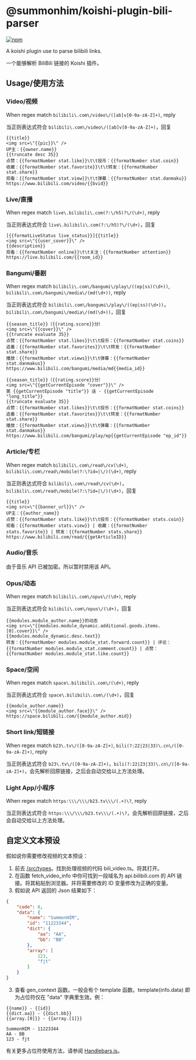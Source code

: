 # @summonhim/koishi-plugin-bili-parser

[![npm](https://img.shields.io/npm/v/@summonhim/koishi-plugin-bili-parser?style=flat-square)](https://www.npmjs.com/package/@summonhim/koishi-plugin-bili-parser)

A koishi plugin use to parse bilibili links.

一个能够解析 BiliBili 链接的 Koishi 插件。

## Usage/使用方法
### Video/视频
When regex match `bilibili\.com\/video\/([ab]v[0-9a-zA-Z]+)`, reply

当正则表达式符合 `bilibili\.com\/video\/([ab]v[0-9a-zA-Z]+)`，回复

```
{{title}}
<img src=\"{{pic}}\" />
UP主：{{owner.name}}
{{truncate desc 35}}
点赞：{{formatNumber stat.like}}\t\t投币：{{formatNumber stat.coin}}
收藏：{{formatNumber stat.favorite}}\t\t转发：{{formatNumber stat.share}}
观看：{{formatNumber stat.view}}\t\t弹幕：{{formatNumber stat.danmaku}}
https://www.bilibili.com/video/{{bvid}}
```

### Live/直播
When regex match `live\.bilibili\.com(?:\/h5)?\/(\d+)`, reply

当正则表达式符合 `live\.bilibili\.com(?:\/h5)?\/(\d+)`，回复

```
[{{formatLiveStatus live_status}}]{{title}}
<img src=\"{{user_cover}}\" />
{{description}}
观看：{{formatNumber online}}\t\t关注：{{formatNumber attention}}
https://live.bilibili.com/{{room_id}}
```

### Bangumi/番剧
When regex match `bilibili\.com\/bangumi\/play\/((ep|ss)(\d+))`, `bilibili\.com\/bangumi\/media\/(md(\d+))`, reply

当正则表达式符合 `bilibili\.com\/bangumi\/play\/((ep|ss)(\d+))`，`bilibili\.com\/bangumi\/media\/(md(\d+))`，回复

```
{{season_title}}（{{rating.score}}分）
<img src=\"{{cover}}\" />
{{truncate evaluate 35}}
点赞：{{formatNumber stat.likes}}\t\t投币：{{formatNumber stat.coins}}
追番：{{formatNumber stat.favorites}}\t\t转发：{{formatNumber stat.share}}
播放：{{formatNumber stat.views}}\t\t弹幕：{{formatNumber stat.danmakus}}
https://www.bilibili.com/bangumi/media/md{{media_id}}
```

```
{{season_title}}（{{rating.score}}分）
<img src=\"{{getCurrentEpisode "cover"}}\" />
第 {{getCurrentEpisode "title"}} 话 - {{getCurrentEpisode "long_title"}}
{{truncate evaluate 35}}
点赞：{{formatNumber stat.likes}}\t\t投币：{{formatNumber stat.coins}}
追番：{{formatNumber stat.favorites}}\t\t转发：{{formatNumber stat.share}}
播放：{{formatNumber stat.views}}\t\t弹幕：{{formatNumber stat.danmakus}}
https://www.bilibili.com/bangumi/play/ep{{getCurrentEpisode "ep_id"}}
```

### Article/专栏
When regex match `bilibili\.com\/read\/cv(\d+)`, `bilibili\.com\/read\/mobile(?:\?id=|\/)(\d+)`, reply

当正则表达式符合 `bilibili\.com\/read\/cv(\d+)`，`bilibili\.com\/read\/mobile(?:\?id=|\/)(\d+)`，回复

```
{{title}}
<img src=\"{{banner_url}}\" />
UP主：{{author_name}}
点赞：{{formatNumber stats.like}}\t\t投币：{{formatNumber stats.coin}}
观看：{{formatNumber stats.view}} | 收藏：{{formatNumber stats.favorite}} | 转发：{{formatNumber stats.share}}
https://www.bilibili.com/read/{{getArticleID}}
```

### Audio/音乐

由于音乐 API 已被加密。所以暂时禁用该 API。

### Opus/动态
When regex match `bilibili\.com\/opus\/(\d+)`, reply

当正则表达式符合 `bilibili\.com\/opus\/(\d+)`，回复

```
{{modules.module_author.name}}的动态
<img src=\"{{modules.module_dynamic.additional.goods.items.[0].cover}}\" />
{{modules.module_dynamic.desc.text}}
转发：{{formatNumber modules.module_stat.forward.count}} | 评论：{{formatNumber modules.module_stat.comment.count}} | 点赞：{{formatNumber modules.module_stat.like.count}}
```

### Space/空间
When regex match `space\.bilibili\.com\/(\d+)`, reply

当正则表达式符合 `space\.bilibili\.com\/(\d+)`，回复

```
{{module_author.name}}
<img src=\"{{module_author.face}}\" />
https://space.bilibili.com/{{module_author.mid}}
```

### Short link/短链接
When regex match `b23\.tv\/([0-9a-zA-Z]+)`, `bili(?:22|23|33)\.cn\/([0-9a-zA-Z]+)`, reply

当正则表达式符合 `b23\.tv\/([0-9a-zA-Z]+)`，`bili(?:22|23|33)\.cn\/([0-9a-zA-Z]+)`，会先解析回原链接，之后会自动交给以上方法处理。

### Light App/小程序
When regex match `https:\\\/\\\/b23.tv\\\/(.+)\?`, reply

当正则表达式符合 `https:\\\/\\\/b23.tv\\\/(.+)\?`，会先解析回原链接，之后会自动交给以上方法处理。

## 自定义文本预设

假如说你需要修改视频的文本预设：

1. 前去 [/src/types](/src/types)。找到处理视频的代码 bili_video.ts。将其打开。
2. 在函数 fetch_video_info 中你可找到一段域名为 api.bilibili.com 的 API 链接。将其粘贴到浏览器。并将需要修改的 ID 变量修改为正确的变量。
3. 假如说 API 返回的 Json 结果如下：
```Json
{
    "code": 0,
    "data": {
        "name": "SummonHIM",
        "id": "11223344",
        "dict": {
            "aa": "AA",
            "bb": "BB"
        },
        "array": [
            123,
            "fjt"
        ]
    }
}
```
3. 查看 gen_context 函数。一般会有个 template 函数。template(info.data) 即为占位符仅在 "data" 字典里生效。例：
```
{{name}} - {{id}}
{{dict.aa}} - {{dict.bb}}
{{array.[0]}} - {{array.[1]}}
```

```
SummonHIM - 11223344
AA - BB
123 - fjt
```

有关更多占位符使用方法，请参阅 [Handlebars.js](https://handlebarsjs.com/)。